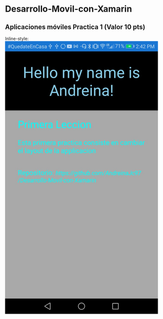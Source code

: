 # Desarrollo-Movil-con-Xamarin

## Aplicaciones móviles Practica 1 (Valor 10 pts)

Inline-style: 
![alt text](https://github.com/AndreinaJc97/Desarrollo-Movil-con-Xamarin/blob/Primera-practica-de-xamarin/View.jpeg "Xamarin Screen")